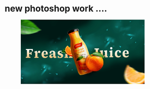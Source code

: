 # new photoshop work ....
<img src="output.jpg" width="400" style="display: block; margin: 0 auto;">

